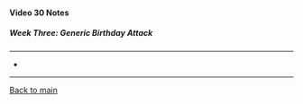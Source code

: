 #### Video 30 Notes

##### Week Three: Generic Birthday Attack
---
- 

---

[Back to main](https://github.com/rot0xd/Coursera/blob/master/Cryptography/I/README.md)

